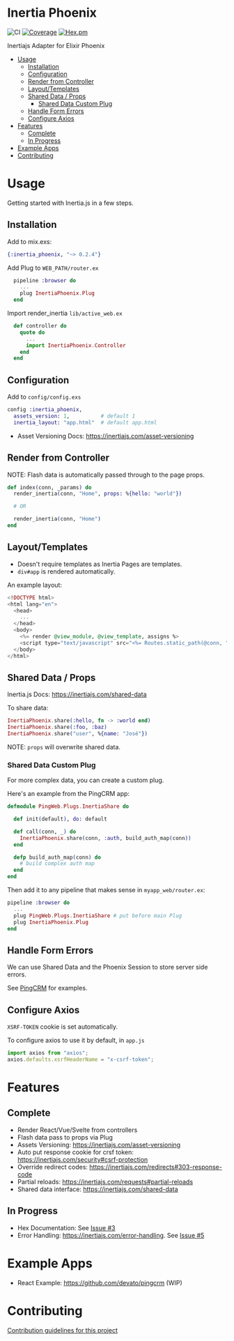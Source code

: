# Inertia Phoenix

![CI](https://github.com/devato/inertia_phoenix/workflows/CI/badge.svg)
[![Coverage](https://coveralls.io/repos/github/devato/inertia_phoenix/badge.svg?branch=develop)](https://coveralls.io/github/devato/inertia_phoenix?branch=develop)
[![Hex.pm](https://img.shields.io/hexpm/v/inertia_phoenix)](https://hex.pm/packages/inertia_phoenix)

Inertiajs Adapter for Elixir Phoenix

<!-- START doctoc generated TOC please keep comment here to allow auto update -->
<!-- DON'T EDIT THIS SECTION, INSTEAD RE-RUN doctoc TO UPDATE -->


- [Usage](#usage)
  - [Installation](#installation)
  - [Configuration](#configuration)
  - [Render from Controller](#render-from-controller)
  - [Layout/Templates](#layouttemplates)
  - [Shared Data / Props](#shared-data--props)
    - [Shared Data Custom Plug](#shared-data-custom-plug)
  - [Handle Form Errors](#handle-form-errors)
  - [Configure Axios](#configure-axios)
- [Features](#features)
  - [Complete](#complete)
  - [In Progress](#in-progress)
- [Example Apps](#example-apps)
- [Contributing](#contributing)

<!-- END doctoc generated TOC please keep comment here to allow auto update -->

# Usage

Getting started with Inertia.js in a few steps.

## Installation

Add to mix.exs:
```elixir
{:inertia_phoenix, "~> 0.2.4"}
```

Add Plug to `WEB_PATH/router.ex`
```elixir
  pipeline :browser do
    ...
    plug InertiaPhoenix.Plug
  end
```

Import render_inertia `lib/active_web.ex`
```elixir
  def controller do
    quote do
      ...
      import InertiaPhoenix.Controller
    end
  end
```

## Configuration

Add to `config/config.exs`

```elixir
config :inertia_phoenix,
  assets_version: 1,          # default 1
  inertia_layout: "app.html"  # default app.html
```

- Asset Versioning Docs: https://inertiajs.com/asset-versioning

## Render from Controller

NOTE: Flash data is automatically passed through to the page props.

```elixir
def index(conn, _params) do
  render_inertia(conn, "Home", props: %{hello: "world"})

  # OR

  render_inertia(conn, "Home")
end
```

## Layout/Templates

- Doesn't require templates as Inertia Pages are templates.
- `div#app` is rendered automatically.

An example layout:

```eex
<!DOCTYPE html>
<html lang="en">
  <head>
    ...
  </head>
  <body>
    <%= render @view_module, @view_template, assigns %>
    <script type="text/javascript" src="<%= Routes.static_path(@conn, "/js/app.js") %>"></script>
  </body>
</html>
```

## Shared Data / Props

Inertia.js Docs: https://inertiajs.com/shared-data

To share data:
```elixir
InertiaPhoenix.share(:hello, fn -> :world end)
InertiaPhoenix.share(:foo, :baz)
InertiaPhoenix.share("user", %{name: "José"})
```

NOTE: `props` will overwrite shared data.

### Shared Data Custom Plug

For more complex data, you can create a custom plug.

Here's an example from the PingCRM app:
```elixir
defmodule PingWeb.Plugs.InertiaShare do

  def init(default), do: default

  def call(conn, _) do
    InertiaPhoenix.share(conn, :auth, build_auth_map(conn))
  end

  defp build_auth_map(conn) do
    # build complex auth map
  end
end
```
Then add it to any pipeline that makes sense in `myapp_web/router.ex`:

```elixir
pipeline :browser do
  ...
  plug PingWeb.Plugs.InertiaShare # put before main Plug
  plug InertiaPhoenix.Plug
end
```
## Handle Form Errors

We can use Shared Data and the Phoenix Session to store server side errors.

See [PingCRM](https://github.com/devato/pingcrm) for examples.



## Configure Axios

`XSRF-TOKEN` cookie is set automatically.

To configure axios to use it by default, in `app.js`
```javascript
import axios from "axios";
axios.defaults.xsrfHeaderName = "x-csrf-token";
```

# Features

## Complete
- Render React/Vue/Svelte from controllers
- Flash data pass to props via Plug
- Assets Versioning: https://inertiajs.com/asset-versioning
- Auto put response cookie for crsf token: https://inertiajs.com/security#csrf-protection
- Override redirect codes: https://inertiajs.com/redirects#303-response-code
- Partial reloads: https://inertiajs.com/requests#partial-reloads
- Shared data interface: https://inertiajs.com/shared-data

## In Progress

- Hex Documentation: See [Issue #3](https://github.com/devato/inertia_phoenix/issues/5)
- Error Handling: https://inertiajs.com/error-handling.  See [Issue #5](https://github.com/devato/inertia_phoenix/issues/5)

# Example Apps

- React Example: https://github.com/devato/pingcrm (WIP)

# Contributing

[Contribution guidelines for this project](CONTRIBUTING.md)


